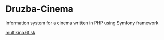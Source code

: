 # Druzba-Cinema
Information system for a cinema written in PHP using Symfony framework

[multikina.6f.sk](http:/www.multikina.6f.sk)
